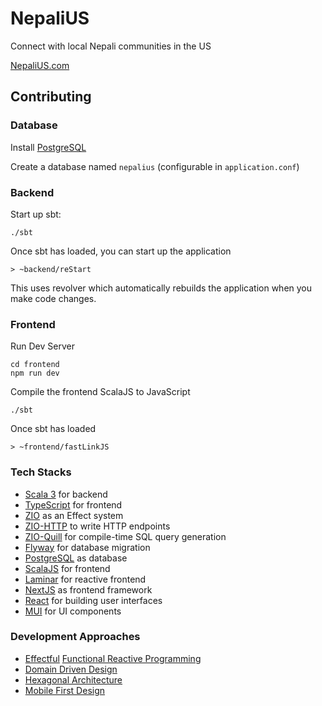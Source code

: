 NepaliUS
==============
Connect with local Nepali communities in the US

[NepaliUS.com](https://nepalius.com/)


## Contributing

### Database
Install [PostgreSQL](https://www.postgresql.org/download/)

Create a database named `nepalius` (configurable in `application.conf`)

### Backend

Start up sbt:

```shell
./sbt
```

Once sbt has loaded, you can start up the application

```sbtshell
> ~backend/reStart
```

This uses revolver which automatically rebuilds the application when you make code changes.

### Frontend

Run Dev Server

```shell
cd frontend
npm run dev
```

Compile the frontend ScalaJS to JavaScript

```shell
./sbt
```
Once sbt has loaded

```sbtshell
> ~frontend/fastLinkJS
```

### Tech Stacks
- [Scala 3](https://www.scala-lang.org/) for backend
- [TypeScript](https://www.typescriptlang.org/) for frontend
- [ZIO](https://zio.dev/) as an Effect system
- [ZIO-HTTP](https://zio.github.io/zio-http/) to write HTTP endpoints
- [ZIO-Quill](https://getquill.io/) for compile-time SQL query generation
- [Flyway](https://flywaydb.org/) for database migration
- [PostgreSQL](https://www.postgresql.org/) as database
- [ScalaJS](https://www.scala-js.org/) for frontend
- [Laminar](https://laminar.dev/) for reactive frontend
- [NextJS](https://nextjs.org/) as frontend framework
- [React](https://reactjs.org/) for building user interfaces
- [MUI](https://mui.com/) for UI components

### Development Approaches
- [Effectful](https://www.edward-huang.com/functional-programming/scala/monad/2020/06/21/what-is-effect-or-effectful-mean-in-functional-programming/) [Functional Reactive Programming](https://blog.danlew.net/2017/07/27/an-introduction-to-functional-reactive-programming/)
- [Domain Driven Design](https://martinfowler.com/bliki/DomainDrivenDesign.html)
- [Hexagonal Architecture](https://alistair.cockburn.us/hexagonal-architecture/)
- [Mobile First Design](https://developer.mozilla.org/en-US/docs/Web/Progressive_web_apps/Responsive/Mobile_first)

